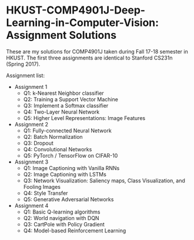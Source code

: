 # HKUST-COMP4901J-Deep-Learning-in-Computer-Vision: Assignment Solutions 

These are my solutions for COMP4901J taken during Fall 17-18 semester in HKUST. The first three assignments are identical to Stanford CS231n (Spring 2017).

Assignment list:
- Assignment 1
  - Q1: k-Nearest Neighbor classifier
  - Q2: Training a Support Vector Machine
  - Q3: Implement a Softmax classifier
  - Q4: Two-Layer Neural Network
  - Q5: Higher Level Representations: Image Features
- Assignment 2
  - Q1: Fully-connected Neural Network
  - Q2: Batch Normalization
  - Q3: Dropout
  - Q4: Convolutional Networks
  - Q5: PyTorch / TensorFlow on CIFAR-10
- Assignment 3
  - Q1: Image Captioning with Vanilla RNNs
  - Q2: Image Captioning with LSTMs
  - Q3: Network Visualization: Saliency maps, Class Visualization, and Fooling Images
  - Q4: Style Transfer
  - Q5: Generative Adversarial Networks
- Assignment 4
  - Q1: Basic Q-learning algorithms
  - Q2: World navigation with DQN
  - Q3: CartPole with Policy Gradient
  - Q4: Model-based Reinforcement Learning
